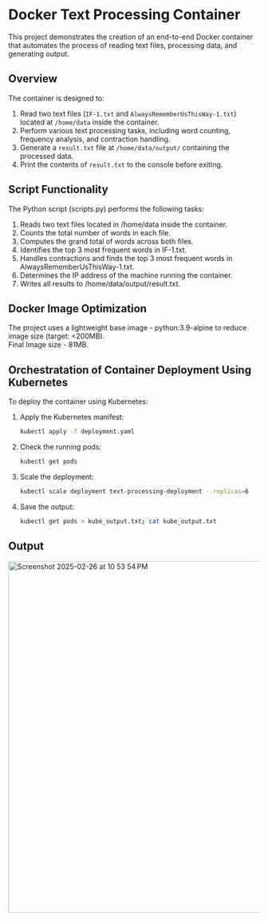 # Docker Text Processing Container

This project demonstrates the creation of an end-to-end Docker container that automates the process of reading text files, processing data, and generating output. 

## Overview

The container is designed to:

1.  Read two text files (`IF-1.txt` and `AlwaysRememberUsThisWay-1.txt`) located at `/home/data` inside the container.
2.  Perform various text processing tasks, including word counting, frequency analysis, and contraction handling.
3.  Generate a `result.txt` file at `/home/data/output/` containing the processed data.
4.  Print the contents of `result.txt` to the console before exiting.

## Script Functionality

The Python script (scripts.py) performs the following tasks:  
1.  Reads two text files located in /home/data inside the container.  
2.  Counts the total number of words in each file.
3.  Computes the grand total of words across both files.
4.  Identifies the top 3 most frequent words in IF-1.txt.
5.  Handles contractions and finds the top 3 most frequent words in AlwaysRememberUsThisWay-1.txt.
6.  Determines the IP address of the machine running the container.
7.  Writes all results to /home/data/output/result.txt.

## Docker Image Optimization

The project uses a lightweight base image - python:3.9-alpine to reduce image size (target: <200MB).  
Final Image size - 81MB.

## Orchestratation of Container Deployment Using Kubernetes

To deploy the container using Kubernetes:

1.  Apply the Kubernetes manifest:
    
    ```bash
    kubectl apply -f deployment.yaml
    ```
2.  Check the running pods:  
    ```bash
    kubectl get pods
    ```
3.  Scale the deployment:
    ```bash
    kubectl scale deployment text-processing-deployment --replicas=6
    ```
6.  Save the output:
    ```bash
    kubectl get pods > kube_output.txt; cat kube_output.txt
    ```

## Output

<img width="705" alt="Screenshot 2025-02-26 at 10 53 54 PM" src="https://github.com/user-attachments/assets/097ce7f4-15a0-4cad-9d11-9a96a369b1d2" />






